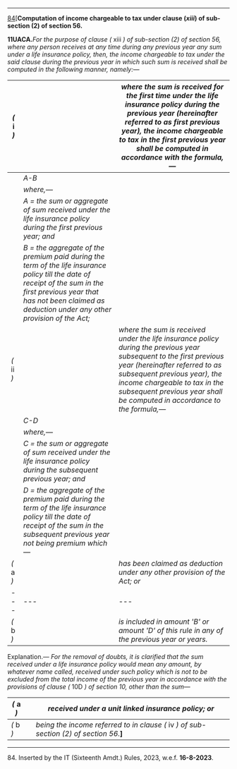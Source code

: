 ****

[84](javascript:ShowFootnote\('fn84'\);)[**Computation of income chargeable to tax under clause (_xiii_) of sub-section (2) of section 56.**

**11UACA.**_For the purpose of clause (_ xiii _) of sub-section (2) of section 56, where any person receives at any time during any previous year any sum under a life insurance policy, then, the income chargeable to tax under the said clause during the previous year in which such sum is received shall be computed in the following manner, namely:—_

 _(_ i _)_|  |  _where the sum is received for the first time under the life insurance policy during the previous year (hereinafter referred to as first previous year), the income chargeable to tax in the first previous year shall be computed in accordance with the formula,—_  
---|---|---  
|  |  _A-B_  
|  |  _where,—_  
|  |  _A = the sum or aggregate of sum received under the life insurance policy during the first previous year; and_  
|  |  _B = the aggregate of the premium paid during the term of the life insurance policy till the date of receipt of the sum in the first previous year that has not been claimed as deduction under any other provision of the Act;_  
_(_ ii _)_|  |  _where the sum is received under the life insurance policy during the previous year subsequent to the first previous year (hereinafter referred to as subsequent previous year), the income chargeable to tax in the subsequent previous year shall be computed in accordance to the formula,—_  
|  |  _C-D_  
|  |  _where,—_  
|  |  _C = the sum or aggregate of sum received under the life insurance policy during the subsequent previous year; and_  
|  |  _D = the aggregate of the premium paid during the term of the life insurance policy till the date of receipt of the sum in the subsequent previous year not being premium which—_  
 _(_ a _)_|  |  _has been claimed as deduction under any other provision of the Act; or_  
---|---|---  
 _(_ b _)_|  |  _is included in amount 'B' or amount 'D' of this rule in any of the previous year or years._  
  
Explanation.— _For the removal of doubts, it is clarified that the sum received under a life insurance policy would mean any amount, by whatever name called, received under such policy which is not to be excluded from the total income of the previous year in accordance with the provisions of clause (_ 10D _) of section 10, other than the sum—_

 _(_ a _)_|  |  _received under a unit linked insurance policy; or_  
---|---|---  
 _(_ b _)_|  |  _being the income referred to in clause (_ iv _) of sub-section (2) of section 56._**]**  
  
* * *

84\. Inserted by the IT (Sixteenth Amdt.) Rules, 2023, w.e.f. **16-8-2023**.
